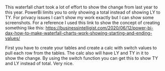 This waterfall chart took a lot of effort to show the change from last year to this year. PowerBi limits you to only showing a total instead of showing LY to TY. For privacy issues I can't show my work exactly but I can show some screenshots. For a reference I used this link to show the concept of creating something like this: https://businessintelligist.com/2020/06/12/power-bi-dax-how-to-make-waterfall-charts-work-showing-starting-and-ending-values/

First you have to create your tables and create a calc with switch values to pull each row from the tables. The calc also will have LY and TY in it to show the change. By using the switch function you can get this to show TY and LY instead of total. Very nice.
